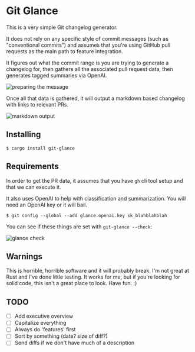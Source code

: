 # Git Glance

This is a very simple Git changelog generator.

It does not rely on any specific style of commit messages (such as "conventional commits") and assumes that you're using GitHub pull requests as the main path to feature integration.

It figures out what the commit range is you are trying to generate a changelog for, then gathers all the associated pull request data, then generates tagged summaries via OpenAI.

![preparing the message](https://github.com/schacon/git-glance/assets/70/b93e513a-cd45-4ab4-bec7-44ece96aa2af)

Once all that data is gathered, it will output a markdown based changelog with links to relevant PRs.

![markdown output](https://github.com/schacon/git-glance/assets/70/1541dc29-c748-43f6-8638-f90875d1cd17)

## Installing

```
$ cargo install git-glance
```

## Requirements

In order to get the PR data, it assumes that you have `gh` cli tool setup and that we can execute it.

It also uses OpenAI to help with classification and summarization. You will need an OpenAI key or it will bail.

```
$ git config --global --add glance.openai.key sk_blahblahblah
```

You can see if these things are set with `git-glance --check`:

![glance check](https://github.com/schacon/git-glance/assets/70/93ac2f2b-83f1-4369-a696-a1052dbf0bd0)

## Warnings

This is horrible, horrible software and it will probably break. I'm not great at Rust and I've done little testing. It works for me, but if you're looking for solid code, this isn't a great place to look. Have fun. :)

## TODO

- [ ] Add executive overview
- [ ] Capitalize everything
- [ ] Always do 'features' first
- [ ] Sort by something (date? size of diff?)
- [ ] Send diffs if we don't have much of a description
